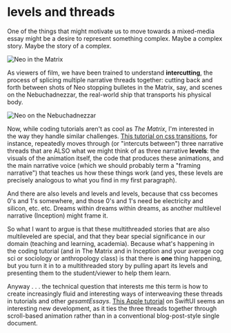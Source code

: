 # levels and threads

One of the things that might motivate us to move towards a mixed-media essay might be a desire to represent something complex. Maybe a complex story. Maybe the story of a complex.

![Neo in the Matrix](https://media.comicbook.com/2019/04/matrix-1165629-1280x0.jpeg)

As viewers of film, we have been trained to understand **intercutting**, the process of splicing multiple narrative threads together: cutting back and forth between shots of Neo stopping bulletes in the Matrix, say, and scenes on the Nebuchadnezzar, the real-world ship that transports his physical body.

![Neo on the Nebuchadnezzar](https://static.hollywoodreporter.com/sites/default/files/2019/03/the_matrix_1999-photofest_still_2-embed_-2019-compressed.jpg)

Now, while coding tutorials aren't as cool as *The Matrix*, I'm interested in the way they handle similar challenges. [This tutorial on css transitions](https://www.joshwcomeau.com/animation/css-transitions/), for instance, repeatedly moves through (or "intercuts between") three narrative threads that are ALSO what we might think of as three narrative **levels**: the visuals of the animation itself, the code that produces these animations, and the main narrative voice (which we should probably term a "framing narrative") that teaches us how these things work (and yes, these levels are precisely analogous to what you find in my first paragraph). 

And there are also levels and levels and levels, because that css becomes 0's and 1's somewhere, and those 0's and 1's need be electricity and silicon, etc. etc. Dreams within dreams within dreams, as another multilevel narrative (Inception) might frame it.

So what I want to argue is that these multithreaded stories that are also multileveled are special, and that they bear special significance in our domain (teaching and learning, academia). Because what's happening in the coding tutorial (and in The Matrix and in Inception and your average cog sci or sociology or anthropology class) is that there is **one** thing happening, but you turn it in to a multithreaded story by pulling apart its levels and presenting them to the student/viewer to help them learn. 

Anyway . . . the technical question that interests me this term is how to create increasingly fluid and interesting ways of interweaving these threads in tutorials and other *gesamtEssays*. [This Apple tutorial](https://developer.apple.com/tutorials/swiftui/creating-and-combining-views) on SwiftUI seems an interesting new development, as it ties the three threads together through scroll-based animation rather than in a conventional blog-post-style single document.
